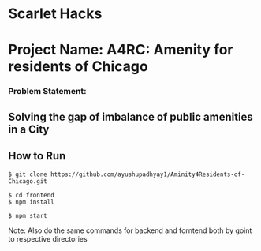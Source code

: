 
# Scarlet Hacks

# Project Name: A4RC: Amenity for residents of Chicago

### Problem Statement:
## Solving the gap of imbalance of public amenities in a City

## How to Run

```
$ git clone https://github.com/ayushupadhyay1/Aminity4Residents-of-Chicago.git
```
```
$ cd frontend
$ npm install
```

```
$ npm start
```


Note: Also do the same commands for backend and forntend both by goint to respective directories
